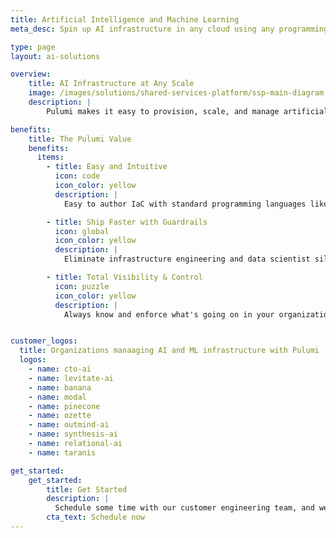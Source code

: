 ```yaml
---
title: Artificial Intelligence and Machine Learning 
meta_desc: Spin up AI infrastructure in any cloud using any programming language

type: page
layout: ai-solutions

overview:
    title: AI Infrastructure at Any Scale
    image: /images/solutions/shared-services-platform/ssp-main-diagram.svg
    description: |
        Pulumi makes it easy to provision, scale, and manage artificial intelligence (AI) and machine learning (ML) infrastructure across any cloud. You can use standard programming languages, like Python, to write infrastructure as code (IaC) programs that automate the infrastructure for your data pipelines, model training clusters, and backend services. Pulumi eliminates the silos between infrastructure and data science teams, allowing you to get to market faster. 

benefits:
    title: The Pulumi Value
    benefits:
      items:
        - title: Easy and Intuitive
          icon: code
          icon_color: yellow
          description: |
            Easy to author IaC with standard programming languages like Python. 

        - title: Ship Faster with Guardrails
          icon: global
          icon_color: yellow
          description: |
            Eliminate infrastructure engineering and data scientist silos.

        - title: Total Visibility & Control
          icon: puzzle
          icon_color: yellow
          description: |
            Always know and enforce what's going on in your organization. 


customer_logos:
  title: Organizations manaaging AI and ML infrastructure with Pulumi
  logos:
    - name: cto-ai
    - name: levitate-ai
    - name: banana
    - name: modal
    - name: pinecone
    - name: ozette
    - name: outmind-ai
    - name: synthesis-ai
    - name: relational-ai
    - name: taranis

get_started:
    get_started:
        title: Get Started
        description: |
          Schedule some time with our customer engineering team, and we will help you scale your AI infrastructure with Pulumi.
        cta_text: Schedule now
---
```


